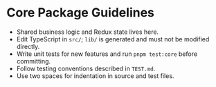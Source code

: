 # Core Package Guidelines

- Shared business logic and Redux state lives here.
- Edit TypeScript in `src/`; `lib/` is generated and must not be modified
  directly.
- Write unit tests for new features and run `pnpm test:core` before committing.
- Follow testing conventions described in `TEST.md`.
- Use two spaces for indentation in source and test files.
